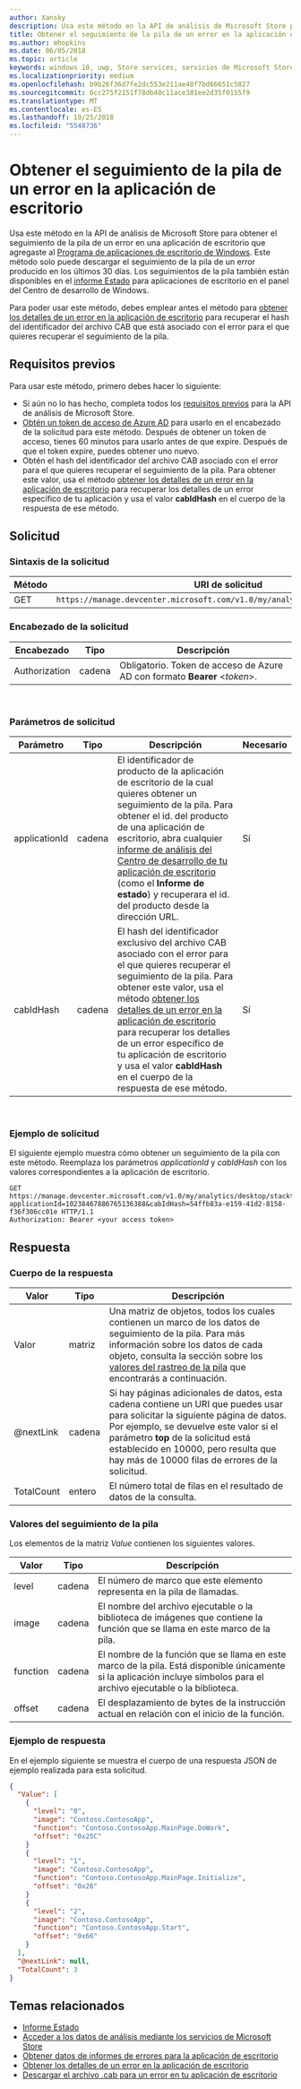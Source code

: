 ```yaml
---
author: Xansky
description: Usa este método en la API de análisis de Microsoft Store para obtener el seguimiento de la pila de un error en la aplicación de escritorio.
title: Obtener el seguimiento de la pila de un error en la aplicación de escritorio
ms.author: mhopkins
ms.date: 06/05/2018
ms.topic: article
keywords: windows 10, uwp, Store services, servicios de Microsoft Store, Microsoft Store analytics API, API de análisis Microsoft Store, error, error, stack trace, seguimiento de la pila
ms.localizationpriority: medium
ms.openlocfilehash: b9b26f36d7fe2dc553e211ae48f7bd66651c5827
ms.sourcegitcommit: 6cc275f2151f78db40c11ace381ee2d35f0155f9
ms.translationtype: MT
ms.contentlocale: es-ES
ms.lasthandoff: 10/25/2018
ms.locfileid: "5548736"
---
```

# <a name="get-the-stack-trace-for-an-error-in-your-desktop-application"></a>Obtener el seguimiento de la pila de un error en la aplicación de escritorio

Usa este método en la API de análisis de Microsoft Store para obtener el seguimiento de la pila de un error en una aplicación de escritorio que agregaste al [Programa de aplicaciones de escritorio de Windows](https://msdn.microsoft.com/library/windows/desktop/mt826504). Este método solo puede descargar el seguimiento de la pila de un error producido en los últimos 30 días. Los seguimientos de la pila también están disponibles en el [informe Estado](https://msdn.microsoft.com/library/windows/desktop/mt826504) para aplicaciones de escritorio en el panel del Centro de desarrollo de Windows.

Para poder usar este método, debes emplear antes el método para [obtener los detalles de un error en la aplicación de escritorio](get-details-for-an-error-in-your-desktop-application.md) para recuperar el hash del identificador del archivo CAB que está asociado con el error para el que quieres recuperar el seguimiento de la pila.

## <a name="prerequisites"></a>Requisitos previos


Para usar este método, primero debes hacer lo siguiente:

* Si aún no lo has hecho, completa todos los [requisitos previos](access-analytics-data-using-windows-store-services.md#prerequisites) para la API de análisis de Microsoft Store.
* [Obtén un token de acceso de Azure AD](access-analytics-data-using-windows-store-services.md#obtain-an-azure-ad-access-token) para usarlo en el encabezado de la solicitud para este método. Después de obtener un token de acceso, tienes 60 minutos para usarlo antes de que expire. Después de que el token expire, puedes obtener uno nuevo.
* Obtén el hash del identificador del archivo CAB asociado con el error para el que quieres recuperar el seguimiento de la pila. Para obtener este valor, usa el método [obtener los detalles de un error en la aplicación de escritorio](get-details-for-an-error-in-your-desktop-application.md) para recuperar los detalles de un error específico de tu aplicación y usa el valor **cabIdHash** en el cuerpo de la respuesta de ese método.

## <a name="request"></a>Solicitud


### <a name="request-syntax"></a>Sintaxis de la solicitud

| Método | URI de solicitud                                                          |
|--------|----------------------------------------------------------------------|
| GET    | ```https://manage.devcenter.microsoft.com/v1.0/my/analytics/desktop/stacktrace``` |


### <a name="request-header"></a>Encabezado de la solicitud

| Encabezado        | Tipo   | Descripción                                                                 |
|---------------|--------|-----------------------------------------------------------------------------|
| Authorization | cadena | Obligatorio. Token de acceso de Azure AD con formato **Bearer** &lt;*token*&gt;. |
 

### <a name="request-parameters"></a>Parámetros de solicitud

| Parámetro        | Tipo   |  Descripción      |  Necesario  |
|---------------|--------|---------------|------|
| applicationId | cadena | El identificador de producto de la aplicación de escritorio de la cual quieres obtener un seguimiento de la pila. Para obtener el id. del producto de una aplicación de escritorio, abra cualquier [informe de análisis del Centro de desarrollo de tu aplicación de escritorio](https://msdn.microsoft.com/library/windows/desktop/mt826504) (como el **Informe de estado**) y recuperara el id. del producto desde la dirección URL. |  Sí  |
| cabIdHash | cadena | El hash del identificador exclusivo del archivo CAB asociado con el error para el que quieres recuperar el seguimiento de la pila. Para obtener este valor, usa el método [obtener los detalles de un error en la aplicación de escritorio](get-details-for-an-error-in-your-desktop-application.md) para recuperar los detalles de un error específico de tu aplicación de escritorio y usa el valor **cabIdHash** en el cuerpo de la respuesta de ese método. |  Sí  |

 
### <a name="request-example"></a>Ejemplo de solicitud

El siguiente ejemplo muestra cómo obtener un seguimiento de la pila con este método. Reemplaza los parámetros *applicationId* y *cabIdHash* con los valores correspondientes a la aplicación de escritorio.

```syntax
GET https://manage.devcenter.microsoft.com/v1.0/my/analytics/desktop/stacktrace?applicationId=10238467886765136388&cabIdHash=54ffb83a-e159-41d2-8158-f36f306cc01e HTTP/1.1
Authorization: Bearer <your access token>
```

## <a name="response"></a>Respuesta


### <a name="response-body"></a>Cuerpo de la respuesta

| Valor      | Tipo    | Descripción                  |
|------------|---------|--------------------------------|
| Valor      | matriz   | Una matriz de objetos, todos los cuales contienen un marco de los datos de seguimiento de la pila. Para más información sobre los datos de cada objeto, consulta la sección sobre los [valores del rastreo de la pila](#stack-trace-values) que encontrarás a continuación. |
| @nextLink  | cadena  | Si hay páginas adicionales de datos, esta cadena contiene un URI que puedes usar para solicitar la siguiente página de datos. Por ejemplo, se devuelve este valor si el parámetro **top** de la solicitud está establecido en 10000, pero resulta que hay más de 10000 filas de errores de la solicitud. |
| TotalCount | entero | El número total de filas en el resultado de datos de la consulta.          |


### <a name="stack-trace-values"></a>Valores del seguimiento de la pila

Los elementos de la matriz *Value* contienen los siguientes valores.

| Valor           | Tipo    | Descripción      |
|-----------------|---------|----------------|
| level            | cadena  |  El número de marco que este elemento representa en la pila de llamadas.  |
| image   | cadena  |   El nombre del archivo ejecutable o la biblioteca de imágenes que contiene la función que se llama en este marco de la pila.           |
| function | cadena  |  El nombre de la función que se llama en este marco de la pila. Está disponible únicamente si la aplicación incluye símbolos para el archivo ejecutable o la biblioteca.              |
| offset     | cadena  |  El desplazamiento de bytes de la instrucción actual en relación con el inicio de la función.      |


### <a name="response-example"></a>Ejemplo de respuesta

En el ejemplo siguiente se muestra el cuerpo de una respuesta JSON de ejemplo realizada para esta solicitud.

```json
{
  "Value": [
    {
      "level": "0",
      "image": "Contoso.ContosoApp",
      "function": "Contoso.ContosoApp.MainPage.DoWork",
      "offset": "0x25C"
    }
    {
      "level": "1",
      "image": "Contoso.ContosoApp",
      "function": "Contoso.ContosoApp.MainPage.Initialize",
      "offset": "0x26"
    }
    {
      "level": "2",
      "image": "Contoso.ContosoApp",
      "function": "Contoso.ContosoApp.Start",
      "offset": "0x66"
    }
  ],
  "@nextLink": null,
  "TotalCount": 3
}

```

## <a name="related-topics"></a>Temas relacionados

* [Informe Estado](../publish/health-report.md)
* [Acceder a los datos de análisis mediante los servicios de Microsoft Store](access-analytics-data-using-windows-store-services.md)
* [Obtener datos de informes de errores para la aplicación de escritorio](get-desktop-application-error-reporting-data.md)
* [Obtener los detalles de un error en la aplicación de escritorio](get-details-for-an-error-in-your-desktop-application.md)
* [Descargar el archivo .cab para un error en tu aplicación de escritorio](download-the-cab-file-for-an-error-in-your-desktop-application.md)
